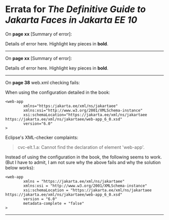 # Errata for *The Definitive Guide to Jakarta Faces in Jakarta EE 10*

On **page xx** [Summary of error]:
 
Details of error here. Highlight key pieces in **bold**.

***

On **page xx** [Summary of error]:
 
Details of error here. Highlight key pieces in **bold**.

***

On **page 38** web.xml checking fails:
 
When using the configuration detailed in the book:
```
<web-app 
        xmlns="https:/jakarta.ee/xml/ns/jakartaee" 
        xmlns:xsi="http://www.w3.org/2001/XMLSchema-instance" 
        xsi:schemaLocation="https://jakarta.ee/xml/ns/jakartaee https://jakarta.ee/xml/ns/jakartaee/web-app_6_0.xsd" 
        version="6.0"
>
```

Eclipse's XML-checker complaints: 

> cvc-elt.1.a: Cannot find the declaration of element 'web-app'.

Instead of using the configuration in the book, the following seems to work. 
(But I have to admit, I am not sure why the above fails and why the solution below works):

```
<web-app
        xmlns = "https://jakarta.ee/xml/ns/jakartaee"
        xmlns:xsi = "http://www.w3.org/2001/XMLSchema-instance"
        xsi:schemaLocation = "https://jakarta.ee/xml/ns/jakartaee https://jakarta.ee/xml/ns/jakartaee/web-app_6_0.xsd"
        version = "6.0"
        metadata-complete = "false"
>
```

***

